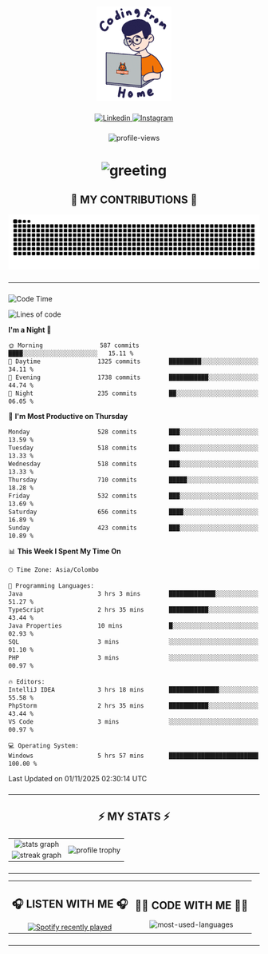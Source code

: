 <div align="center">
    <img width="150" src="./assets/top.gif" alt="top-image"/>
</div>

###    

<div align="center">
    <a href="https://www.linkedin.com/in/nureka-rodrigo/" target="_blank">
        <img src="https://user-images.githubusercontent.com/74038190/235294012-0a55e343-37ad-4b0f-924f-c8431d9d2483.gif" width="50px" alt="Linkedin"/>
    </a>
    <a href="https://www.instagram.com/nureka_rodrigo/" target="_blank">
        <img src="https://user-images.githubusercontent.com/74038190/235294013-a33e5c43-a01c-43f6-b44d-a406d8b4ab75.gif" width="50px"  alt="Instagram"/>
    </a>
</div>

###    

<div align="center">
    <img src="https://komarev.com/ghpvc/?username=nureka-rodrigo&color=blue" alt="profile-views"/>
</div> 

###    

<h1 align="center">
    <img src="https://readme-typing-svg.herokuapp.com/?font=Righteous&size=35&center=true&vCenter=true&width=500&height=70&duration=4000&lines=Hi+There!+👋;+I'm+Nureka+Rodrigo!;" alt="greeting"/>
</h1> 

###

<h2 align="center">🐍 MY CONTRIBUTIONS 🐍</h2>

<div align="center">
    <img alt="snake eating my contributions" src="https://raw.githubusercontent.com/nureka-rodrigo/nureka-rodrigo/output/github-contribution-grid-snake.svg"/>
</div> 

###

<hr/>

###

<!--START_SECTION:waka-->
![Code Time](http://img.shields.io/badge/Code%20Time-1%2C780%20hrs%2041%20mins-blue)

![Lines of code](https://img.shields.io/badge/From%20Hello%20World%20I%27ve%20Written-889.2%20thousand%20lines%20of%20code-blue)

**I'm a Night 🦉** 

```text
🌞 Morning                587 commits         ████░░░░░░░░░░░░░░░░░░░░░   15.11 % 
🌆 Daytime                1325 commits        █████████░░░░░░░░░░░░░░░░   34.11 % 
🌃 Evening                1738 commits        ███████████░░░░░░░░░░░░░░   44.74 % 
🌙 Night                  235 commits         ██░░░░░░░░░░░░░░░░░░░░░░░   06.05 % 
```
📅 **I'm Most Productive on Thursday** 

```text
Monday                   528 commits         ███░░░░░░░░░░░░░░░░░░░░░░   13.59 % 
Tuesday                  518 commits         ███░░░░░░░░░░░░░░░░░░░░░░   13.33 % 
Wednesday                518 commits         ███░░░░░░░░░░░░░░░░░░░░░░   13.33 % 
Thursday                 710 commits         █████░░░░░░░░░░░░░░░░░░░░   18.28 % 
Friday                   532 commits         ███░░░░░░░░░░░░░░░░░░░░░░   13.69 % 
Saturday                 656 commits         ████░░░░░░░░░░░░░░░░░░░░░   16.89 % 
Sunday                   423 commits         ███░░░░░░░░░░░░░░░░░░░░░░   10.89 % 
```


📊 **This Week I Spent My Time On** 

```text
🕑︎ Time Zone: Asia/Colombo

💬 Programming Languages: 
Java                     3 hrs 3 mins        █████████████░░░░░░░░░░░░   51.27 % 
TypeScript               2 hrs 35 mins       ███████████░░░░░░░░░░░░░░   43.44 % 
Java Properties          10 mins             █░░░░░░░░░░░░░░░░░░░░░░░░   02.93 % 
SQL                      3 mins              ░░░░░░░░░░░░░░░░░░░░░░░░░   01.10 % 
PHP                      3 mins              ░░░░░░░░░░░░░░░░░░░░░░░░░   00.97 % 

🔥 Editors: 
IntelliJ IDEA            3 hrs 18 mins       ██████████████░░░░░░░░░░░   55.58 % 
PhpStorm                 2 hrs 35 mins       ███████████░░░░░░░░░░░░░░   43.44 % 
VS Code                  3 mins              ░░░░░░░░░░░░░░░░░░░░░░░░░   00.97 % 

💻 Operating System: 
Windows                  5 hrs 57 mins       █████████████████████████   100.00 % 
```


 Last Updated on 01/11/2025 02:30:14 UTC
<!--END_SECTION:waka-->

###

<hr/>

###

<h2 align="center">⚡ MY STATS ⚡</h2>

###    

<div align="center">
    <table>
        <tr>
            <td align="center">
                <img src="https://github-readme-stats.vercel.app/api?username=nureka-rodrigo&show_icons=true&count_private=true&theme=dark&include_all_commits=true" alt="stats graph"/>
            </td>
            <td rowspan="2" align="center">
                <img align="center" src="https://github-profile-trophy.vercel.app/?username=nureka-rodrigo&theme=darkhub&no-bg=true&margin-w=5&margin-h=5&column=3" alt="profile trophy" />
            </td>
        </tr>
        <tr>
            <td align="center">
                <img src="https://streak-stats.demolab.com?user=nureka-rodrigo&theme=dark" alt="streak graph"/>
            </td>
        </tr>
    </table>
</div> 

###

<hr/>

<div align="center">
    <table>
        <tr>
            <td align="center">
                <h2>🎧 LISTEN WITH ME 🎧</h2>
                <a href="https://open.spotify.com/user/zjqfkmbawszam1irs05fwxsls">
                    <img src="https://spotify-recently-played-readme.vercel.app/api?user=zjqfkmbawszam1irs05fwxsls&count=5&unique=true" alt="Spotify recently played"  />
                </a>
            </td>
            <td align="center">
                <h2>👨‍💻 CODE WITH ME 👨‍💻</h2>
                <img src="https://github-readme-stats.vercel.app/api/wakatime?username=@nureka99&theme=dark&compact=True&langs_count=10" alt="most-used-languages"/>
            </td>
        </tr>
    </table>
</div> 

###

<hr/>
